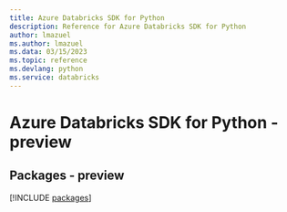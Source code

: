 ```yaml
---
title: Azure Databricks SDK for Python
description: Reference for Azure Databricks SDK for Python
author: lmazuel
ms.author: lmazuel
ms.data: 03/15/2023
ms.topic: reference
ms.devlang: python
ms.service: databricks
---
```

# Azure Databricks SDK for Python - preview
## Packages - preview
[!INCLUDE [packages](databricks-index.md)]